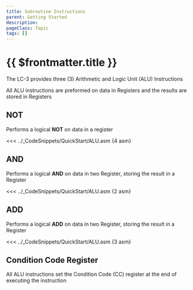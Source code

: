 ```yaml
---
title: Subroutine Instructions
parent: Getting Started
description: 
pageClass: Topic
tags: []
---
```


# {{ $frontmatter.title }}

The LC-3 provides three (3) Arithmetic and Logic Unit (ALU) Instructions

All ALU instructions are preformed on data in Registers and the results are stored in Registers

## NOT
Performs a logical **NOT** on data in a register

<<< ../_CodeSnippets/QuickStart/ALU.asm {4 asm}

## AND
Performs a logical **AND** on data in two Register, storing the result in a Register

<<< ../_CodeSnippets/QuickStart/ALU.asm {2 asm}

## ADD
Performs a logical **ADD** on data in two Register, storing the result in a Register

<<< ../_CodeSnippets/QuickStart/ALU.asm {3 asm}

## Condition Code Register

All ALU instructions set the Condition Code (CC) register at the end of executing the instruction

<!-- @include: @/TextSnippets/LC3/CCRegister.md -->